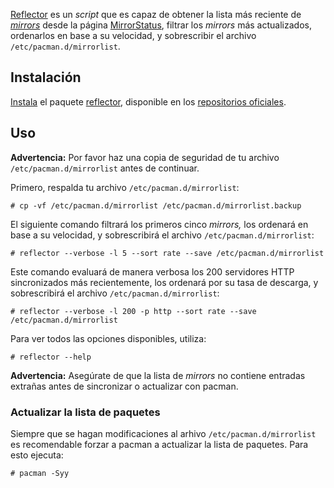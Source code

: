 [Reflector](http://xyne.archlinux.ca/projects/reflector/) es un _script_ que es capaz de obtener la lista más reciente de _[mirrors](/index.php/Mirrors_(Espa%C3%B1ol) "Mirrors (Español)")_ desde la página [MirrorStatus](https://www.archlinux.org/mirrors/status/), filtrar los _mirrors_ más actualizados, ordenarlos en base a su velocidad, y sobrescribir el archivo `/etc/pacman.d/mirrorlist`.

## Instalación

[Instala](/index.php/Pacman_(Espa%C3%B1ol) "Pacman (Español)") el paquete [reflector](https://www.archlinux.org/packages/?name=reflector), disponible en los [repositorios oficiales](/index.php/Official_Repositories_(Espa%C3%B1ol) "Official Repositories (Español)").

## Uso

**Advertencia:** Por favor haz una copia de seguridad de tu archivo `/etc/pacman.d/mirrorlist` antes de continuar.

Primero, respalda tu archivo `/etc/pacman.d/mirrorlist`:

```
# cp -vf /etc/pacman.d/mirrorlist /etc/pacman.d/mirrorlist.backup

```

El siguiente comando filtrará los primeros cinco _mirrors,_ los ordenará en base a su velocidad, y sobrescribirá el archivo `/etc/pacman.d/mirrorlist`:

```
# reflector --verbose -l 5 --sort rate --save /etc/pacman.d/mirrorlist

```

Este comando evaluará de manera verbosa los 200 servidores HTTP sincronizados más recientemente, los ordenará por su tasa de descarga, y sobrescribirá el archivo `/etc/pacman.d/mirrorlist`:

```
# reflector --verbose -l 200 -p http --sort rate --save /etc/pacman.d/mirrorlist

```

Para ver todos las opciones disponibles, utiliza:

```
# reflector --help

```

**Advertencia:** Asegúrate de que la lista de _mirrors_ no contiene entradas extrañas antes de sincronizar o actualizar con pacman.

### Actualizar la lista de paquetes

Siempre que se hagan modificaciones al arhivo `/etc/pacman.d/mirrorlist` es recomendable forzar a pacman a actualizar la lista de paquetes. Para esto ejecuta:

```
# pacman -Syy

```
